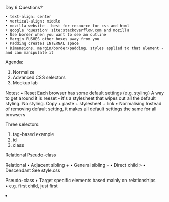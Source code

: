 Day 6
Questions?

	• text-align: center
	• vertical-align: middle
	• mozilla website - best for resource for css and html
	• google 'question' site:stackoverflow.com and mozilla
	• Use border when you want to see an outline
	• Margin PUSHES other boxes away from you
	• Padding creates INTERNAL space
	• Dimensions, margin/border/padding, styles applied to that element - and can manipulate it

Agenda:
1. Normalize
2. Advanced CSS selectors
3. Mockup lab

Notes:
	• Reset
		Each browser has some default settings (e.g. styling)
		A way to get around it is reeset - it's a stylesheet that wipes out all the default styling.
		No styling.
		Copy + paste + stylesheet + link
	• Normalising
		Instead of removing default setting, it makes all default settings the same for all browsers 

Three selectors:
1. tag-based example <a></a>
2. id
3. class

Relational
Pseudo-class

Relational
• Adjacent sibling +
• General sibling -
• Direct child >
• Descendant 
See style.css

Pseudo-class
• Target specific elements based mainly on relationships 
• e.g. first child, just first <li></li>

